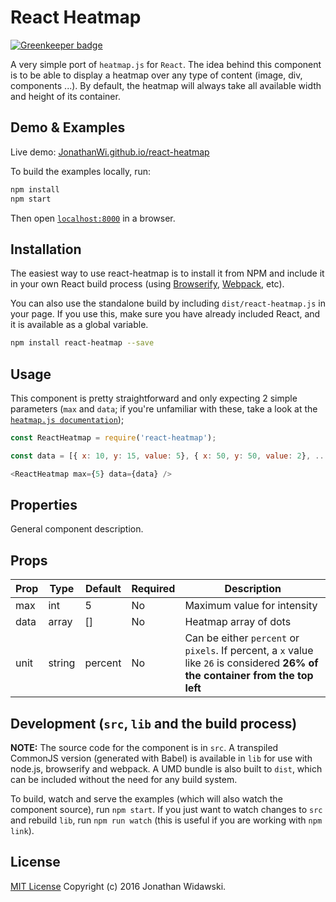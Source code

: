 # React Heatmap

[![Greenkeeper badge](https://badges.greenkeeper.io/mazedesignhq/react-heatmap.svg)](https://greenkeeper.io/)

A very simple port of `heatmap.js` for `React`. The idea behind this component is to be able to display a heatmap over any type of content (image, div, components ...). By default, the heatmap will always take all available width and height of its container.


## Demo & Examples

Live demo: [JonathanWi.github.io/react-heatmap](http://JonathanWi.github.io/react-heatmap/)

To build the examples locally, run:

```bash
npm install
npm start
```

Then open [`localhost:8000`](http://localhost:8000) in a browser.


## Installation

The easiest way to use react-heatmap is to install it from NPM and include it in your own React build process (using [Browserify](http://browserify.org), [Webpack](http://webpack.github.io/), etc).

You can also use the standalone build by including `dist/react-heatmap.js` in your page. If you use this, make sure you have already included React, and it is available as a global variable.

```bash
npm install react-heatmap --save
```


## Usage

This component is pretty straightforward and only expecting 2 simple parameters (`max` and `data`; if you're unfamiliar with these, take a look at the [`heatmap.js documentation`](http://www.patrick-wied.at/static/heatmapjs));

```js
const ReactHeatmap = require('react-heatmap');

const data = [{ x: 10, y: 15, value: 5}, { x: 50, y: 50, value: 2}, ...];

<ReactHeatmap max={5} data={data} />
```

## Properties


General component description.

Props
-----
Prop                  | Type     | Default                   | Required | Description
--------------------- | -------- | ------------------------- | -------- | -----------
max|int|5|No|Maximum value for intensity
data|array|[]|No|Heatmap array of dots
unit|string|percent|No|Can be either `percent` or `pixels`. If percent, a `x` value like `26` is considered **26% of the container from the top left**


## Development (`src`, `lib` and the build process)

**NOTE:** The source code for the component is in `src`. A transpiled CommonJS version (generated with Babel) is available in `lib` for use with node.js, browserify and webpack. A UMD bundle is also built to `dist`, which can be included without the need for any build system.

To build, watch and serve the examples (which will also watch the component source), run `npm start`. If you just want to watch changes to `src` and rebuild `lib`, run `npm run watch` (this is useful if you are working with `npm link`).

## License

[MIT License](https://en.wikipedia.org/wiki/MIT_License) Copyright (c) 2016 Jonathan Widawski.

